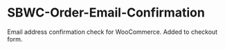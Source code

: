 # SBWC-Order-Email-Confirmation
Email address confirmation check for WooCommerce. Added to checkout form.
